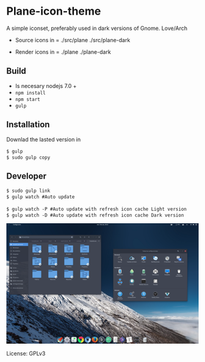 # Plane-icon-theme

A simple iconset, preferably used in dark versions of Gnome.  Love/Arch


- Source icons in = ./src/plane ./src/plane-dark

- Render icons in = ./plane ./plane-dark


## Build
- Is necesary nodejs 7.0 +
- `npm install`
- `npm start`
- `gulp`



## Installation

Downlad the lasted version in

```
$ gulp
$ sudo gulp copy
```

## Developer
``` 
$ sudo gulp link 
$ gulp watch #Auto update 

$ gulp watch -P #Auto update with refresh icon cache Light version
$ gulp watch -D #Auto update with refresh icon cache Dark version
```


![Screen](./screenshot.png)


License: GPLv3